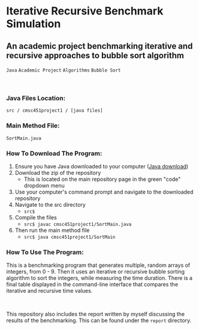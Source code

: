 # Iterative Recursive Benchmark Simulation

<h2>An academic project benchmarking iterative and recursive approaches to bubble sort algorithm</h2>

<code>Java</code>
<code>Academic Project</code>
<code>Algorithms</code>
<code>Bubble Sort</code>
</br>
</br>
</br>
<h3>Java Files Location:</h3>

<code>src / cmsc451project1 / [java files]</code>

<h3>Main Method File:</h3>

<code>SortMain.java</code>

<h3>How To Download The Program:</h3>
<ol>
  <li>Ensure you have Java downloaded to your computer (<a href="www.java.com">Java download</a>)</li>
  <li>Download the zip of the repository
    <ul>
      <li>This is located on the main repository page in the green "code" dropdown menu</li>
    </ul>
  </li>
  <li>Use your computer's command prompt and navigate to the downloaded repository</li>
  <li>Navigate to the src directory
    <ul>
      <li>
        <code>src$</code>
      </li>
    </ul>
  </li>
  <li>Compile the files
    <ul>
      <li>
        <code>src$ javac cmsc451project1/SortMain.java</code>
      </li>
    </ul>
  </li>
  <li>Then run the main method file
    <ul>
      <li>
        <code>src$ java cmsc451project1/SortMain</code>
      </li>
    </ul>
  </li>
</ol>

<h3>How To Use The Program:</h3>
<p>This is a benchmarking program that generates multiple, random arrays of integers, from 0 - 9.  
Then it uses an iterative or recursive bubble sorting algorithm to sort the integers, while measuring the time duration.
There is a final table displayed in the command-line interface that compares the iterative and recursive time values.</p>
</br>
<p>This repository also includes the report written by myself discussing the results of the benchmarking.  This can be found under the <code>report</code> directory.</p>

